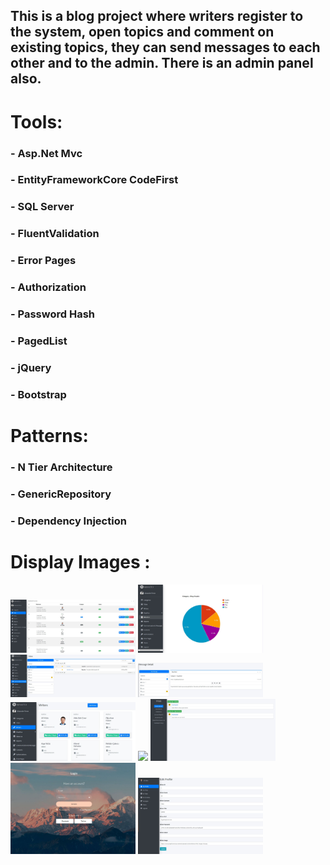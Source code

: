 <h2>
  This is a blog project where writers register to the system, open topics and comment on existing topics, they can send messages to each other and to the admin.
  There is an admin panel also.
</h2>

# Tools:
### - Asp.Net Mvc
### - EntityFrameworkCore CodeFirst
### - SQL Server
### - FluentValidation
### - Error Pages
### - Authorization
### - Password Hash
### - PagedList
### - jQuery
### - Bootstrap

# Patterns:
### - N Tier Architecture
### - GenericRepository
### - Dependency Injection

# Display Images : 
<p>
  <img src="https://github.com/OguzhanKtn/Asp.Net-MVC-BlogProject/blob/main/ProjectPhotos/Admin1.JPG" width="200">
  <img src="https://github.com/OguzhanKtn/Asp.Net-MVC-BlogProject/blob/main/ProjectPhotos/Admin2.JPG" width="200">
  <img src="https://github.com/OguzhanKtn/Asp.Net-MVC-BlogProject/blob/main/ProjectPhotos/Admin3.JPG" width="200">
  <img src="https://github.com/OguzhanKtn/Asp.Net-MVC-BlogProject/blob/main/ProjectPhotos/Admin4.JPG" width="200">
  <img src="https://github.com/OguzhanKtn/Asp.Net-MVC-BlogProject/blob/main/ProjectPhotos/Admin5.JPG" width="200">
  <img src="https://github.com/OguzhanKtn/Asp.Net-MVC-BlogProject/blob/main/ProjectPhotos/AdminLogin.JPG width="200">
  <img src="https://github.com/OguzhanKtn/Asp.Net-MVC-BlogProject/blob/main/ProjectPhotos/Default.JPG" width="200">
  <img src="https://github.com/OguzhanKtn/Asp.Net-MVC-BlogProject/blob/main/ProjectPhotos/WriterLogin.JPG" width="200">
  <img src="https://github.com/OguzhanKtn/Asp.Net-MVC-BlogProject/blob/main/ProjectPhotos/WriterProfile.JPG" width="200">
</p>
